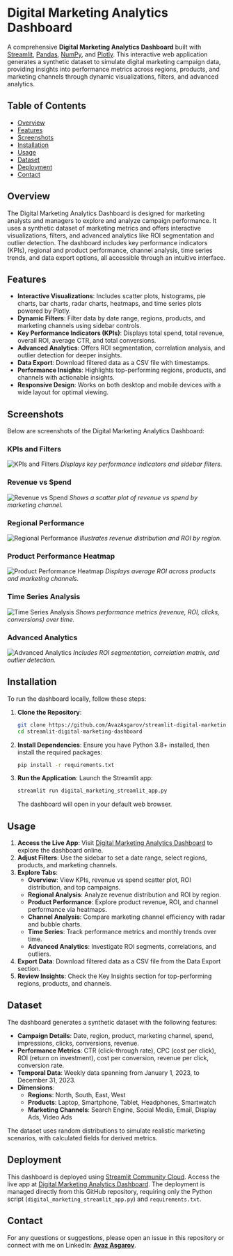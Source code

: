 # Digital Marketing Analytics Dashboard

A comprehensive **Digital Marketing Analytics Dashboard** built with [Streamlit](https://streamlit.io/), [Pandas](https://pandas.pydata.org/), [NumPy](https://numpy.org/), and [Plotly](https://plotly.com/). This interactive web application generates a synthetic dataset to simulate digital marketing campaign data, providing insights into performance metrics across regions, products, and marketing channels through dynamic visualizations, filters, and advanced analytics.

## Table of Contents
- [Overview](#overview)
- [Features](#features)
- [Screenshots](#screenshots)
- [Installation](#installation)
- [Usage](#usage)
- [Dataset](#dataset)
- [Deployment](#deployment)
- [Contact](#contact)

## Overview
The Digital Marketing Analytics Dashboard is designed for marketing analysts and managers to explore and analyze campaign performance. It uses a synthetic dataset of marketing metrics and offers interactive visualizations, filters, and advanced analytics like ROI segmentation and outlier detection. The dashboard includes key performance indicators (KPIs), regional and product performance, channel analysis, time series trends, and data export options, all accessible through an intuitive interface.

## Features
- **Interactive Visualizations**: Includes scatter plots, histograms, pie charts, bar charts, radar charts, heatmaps, and time series plots powered by Plotly.
- **Dynamic Filters**: Filter data by date range, regions, products, and marketing channels using sidebar controls.
- **Key Performance Indicators (KPIs)**: Displays total spend, total revenue, overall ROI, average CTR, and total conversions.
- **Advanced Analytics**: Offers ROI segmentation, correlation analysis, and outlier detection for deeper insights.
- **Data Export**: Download filtered data as a CSV file with timestamps.
- **Performance Insights**: Highlights top-performing regions, products, and channels with actionable insights.
- **Responsive Design**: Works on both desktop and mobile devices with a wide layout for optimal viewing.

## Screenshots
Below are screenshots of the Digital Marketing Analytics Dashboard:

### KPIs and Filters
![KPIs and Filters](screenshots/kpis_filters.png)
*Displays key performance indicators and sidebar filters.*

### Revenue vs Spend
![Revenue vs Spend](screenshots/revenue_vs_spend.png)
*Shows a scatter plot of revenue vs spend by marketing channel.*

### Regional Performance
![Regional Performance](screenshots/regional_performance.png)
*Illustrates revenue distribution and ROI by region.*

### Product Performance Heatmap
![Product Performance Heatmap](screenshots/product_heatmap.png)
*Displays average ROI across products and marketing channels.*

### Time Series Analysis
![Time Series Analysis](screenshots/time_series.png)
*Shows performance metrics (revenue, ROI, clicks, conversions) over time.*

### Advanced Analytics
![Advanced Analytics](screenshots/advanced_analytics.png)
*Includes ROI segmentation, correlation matrix, and outlier detection.*

## Installation
To run the dashboard locally, follow these steps:

1. **Clone the Repository**:
   ```bash
   git clone https://github.com/AvazAsgarov/streamlit-digital-marketing-dashboard.git
   cd streamlit-digital-marketing-dashboard
   ```

2. **Install Dependencies**:
   Ensure you have Python 3.8+ installed, then install the required packages:
   ```bash
   pip install -r requirements.txt
   ```

3. **Run the Application**:
   Launch the Streamlit app:
   ```bash
   streamlit run digital_marketing_streamlit_app.py
   ```
   The dashboard will open in your default web browser.

## Usage
1. **Access the Live App**: Visit [Digital Marketing Analytics Dashboard](https://digital-marketing-dashboard-avaz-asgarov.streamlit.app/) to explore the dashboard online.
2. **Adjust Filters**: Use the sidebar to set a date range, select regions, products, and marketing channels.
3. **Explore Tabs**:
   - **Overview**: View KPIs, revenue vs spend scatter plot, ROI distribution, and top campaigns.
   - **Regional Analysis**: Analyze revenue distribution and ROI by region.
   - **Product Performance**: Explore product revenue, ROI, and channel performance via heatmaps.
   - **Channel Analysis**: Compare marketing channel efficiency with radar and bubble charts.
   - **Time Series**: Track performance metrics and monthly trends over time.
   - **Advanced Analytics**: Investigate ROI segments, correlations, and outliers.
4. **Export Data**: Download filtered data as a CSV file from the Data Export section.
5. **Review Insights**: Check the Key Insights section for top-performing regions, products, and channels.

## Dataset
The dashboard generates a synthetic dataset with the following features:
- **Campaign Details**: Date, region, product, marketing channel, spend, impressions, clicks, conversions, revenue.
- **Performance Metrics**: CTR (click-through rate), CPC (cost per click), ROI (return on investment), cost per conversion, revenue per click, conversion rate.
- **Temporal Data**: Weekly data spanning from January 1, 2023, to December 31, 2023.
- **Dimensions**:
  - **Regions**: North, South, East, West
  - **Products**: Laptop, Smartphone, Tablet, Headphones, Smartwatch
  - **Marketing Channels**: Search Engine, Social Media, Email, Display Ads, Video Ads

The dataset uses random distributions to simulate realistic marketing scenarios, with calculated fields for derived metrics.

## Deployment
This dashboard is deployed using [Streamlit Community Cloud](https://streamlit.io/cloud). Access the live app at [Digital Marketing Analytics Dashboard](https://digital-marketing-dashboard-avaz-asgarov.streamlit.app/). The deployment is managed directly from this GitHub repository, requiring only the Python script (`digital_marketing_streamlit_app.py`) and `requirements.txt`.

## Contact
For any questions or suggestions, please open an issue in this repository or connect with me on LinkedIn: **[Avaz Asgarov](https://www.linkedin.com/in/avaz-asgarov/)**.